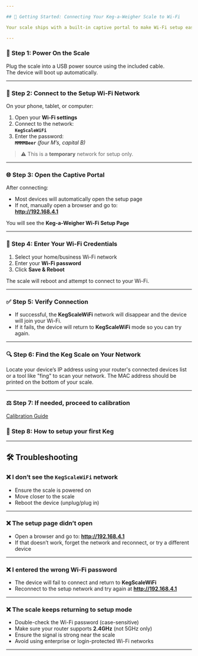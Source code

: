 ```yaml
---

## 📶 Getting Started: Connecting Your Keg-a-Weigher Scale to Wi-Fi

Your scale ships with a built-in captive portal to make Wi-Fi setup easy.

---
```


### 🔌 Step 1: Power On the Scale

Plug the scale into a USB power source using the included cable.  
The device will boot up automatically.

---

### 📡 Step 2: Connect to the Setup Wi-Fi Network

On your phone, tablet, or computer:

1. Open your **Wi-Fi settings**
2. Connect to the network:  
   **`KegScaleWiFi`**
3. Enter the password:  
   **`MMMMBeer`**  _(four M’s, capital B)_

> ⚠️ This is a **temporary** network for setup only.

---

### 🌐 Step 3: Open the Captive Portal

After connecting:

- Most devices will automatically open the setup page
- If not, manually open a browser and go to:  
  **http://192.168.4.1**

You will see the **Keg-a-Weigher Wi-Fi Setup Page**

---

### 📲 Step 4: Enter Your Wi-Fi Credentials

1. Select your home/business Wi-Fi network
2. Enter your **Wi-Fi password**
3. Click **Save & Reboot**

The scale will reboot and attempt to connect to your Wi-Fi.

---

### ✅ Step 5: Verify Connection

- If successful, the **KegScaleWiFi** network will disappear and the device will join your Wi-Fi.
- If it fails, the device will return to **KegScaleWiFi** mode so you can try again.

---

### 🔍 Step 6: Find the Keg Scale on Your Network

Locate your device’s IP address using your router's connected devices list or a tool like "fing" to scan your network.  The MAC address should be printed on the bottom of your scale. 

---

### ⚖️ Step 7: If needed, proceed to calibration

[Calibration Guide](guide/calibration.md)

### 🍺 Step 8: How to setup your first Keg



---

## 🛠️ Troubleshooting

### ❌ I don’t see the `KegScaleWiFi` network

- Ensure the scale is powered on
- Move closer to the scale
- Reboot the device (unplug/plug in)

---

### ❌ The setup page didn’t open

- Open a browser and go to: **http://192.168.4.1**
- If that doesn’t work, forget the network and reconnect, or try a different device

---

### ❌ I entered the wrong Wi-Fi password

- The device will fail to connect and return to **KegScaleWiFi**
- Reconnect to the setup network and try again at **http://192.168.4.1**

---

### ❌ The scale keeps returning to setup mode

- Double-check the Wi-Fi password (case-sensitive)
- Make sure your router supports **2.4GHz** (not 5GHz only)
- Ensure the signal is strong near the scale
- Avoid using enterprise or login-protected Wi-Fi networks

---

